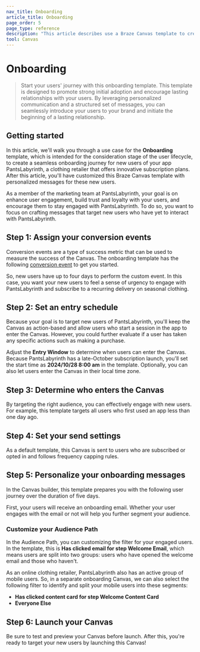 ```yaml
---
nav_title: Onboarding
article_title: Onboarding
page_order: 5
page_type: reference
description: "This article describes use a Braze Canvas template to create onboarding journeys that promote strong initial adoption and encourage lasting relationships with your users."
tool: Canvas
---
```


# Onboarding

> Start your users' journey with this onboarding template. This template is designed to promote strong initial adoption and encourage lasting relationships with your users. By leveraging personalized communication and a structured set of messages, you can seamlessly introduce your users to your brand and initiate the beginning of a lasting relationship.

## Getting started

In this article, we'll walk you through a use case for the **Onboarding** template, which is intended for the consideration stage of the user lifecycle, to create a seamless onboarding journey for new users of your app PantsLabyrinth, a clothing retailer that offers innovative subscription plans. After this article, you'll have customized this Braze Canvas template with personalized messages for these new users.

As a member of the marketing team at PantsLabyrinth, your goal is on enhance user engagement, build trust and loyalty with your users, and encourage them to stay engaged with PantsLabyrinth. To do so, you want to focus on crafting messages that target new users who have yet to interact with PantsLabyrinth.

## Step 1: Assign your conversion events

Conversion events are a type of success metric that can be used to measure the success of the Canvas. The onboarding template has the following [conversion event]({{site.baseurl}}//user_guide/engagement_tools/campaigns/building_campaigns/conversion_events/#primary-conversion-event) to get you started.

So, new users have up to four days to perform the custom event. In this case, you want your new users to feel a sense of urgency to engage with PantsLabyrinth and subscribe to a recurring delivery on seasonal clothing.

## Step 2: Set an entry schedule

Because your goal is to target new users of PantsLabyrinth, you'll keep the Canvas as action-based and allow users who start a session in the app to enter the Canvas. However, you could further evaluate if a user has taken any specific actions such as making a purchase.

Adjust the **Entry Window** to determine when users can enter the Canvas. Because PantsLabyrinth has a late-October subscription launch, you'll set the start time as **2024/10/28 8:00 am** in the template. Optionally, you can also let users enter the Canvas in their local time zone.

## Step 3: Determine who enters the Canvas

By targeting the right audience, you can effectively engage with new users. For example, this template targets all users who first used an app less than one day ago.

## Step 4: Set your send settings

As a default template, this Canvas is sent to users who are subscribed or opted in and follows frequency capping rules. 

## Step 5: Personalize your onboarding messages

In the Canvas builder, this template prepares you with the following user journey over the duration of five days.

First, your users will receive an onboarding email. Whether your user engages with the email or not will help you further segment your audience.

### Customize your Audience Path

In the Audience Path, you can customizing the filter for your engaged users. In the template, this is **Has clicked email for step Welcome Email**, which means users are split into two groups: users who have opened the welcome email and those who haven't. 

As an online clothing retailer, PantsLabyrinth also has an active group of mobile users. So, in a separate onboarding Canvas, we can also select the following filter to identify and split your mobile users into these segments:

- **Has clicked content card for step Welcome Content Card**
- **Everyone Else**

## Step 6: Launch your Canvas

Be sure to test and preview your Canvas before launch. After this, you're ready to target your new users by launching this Canvas!
